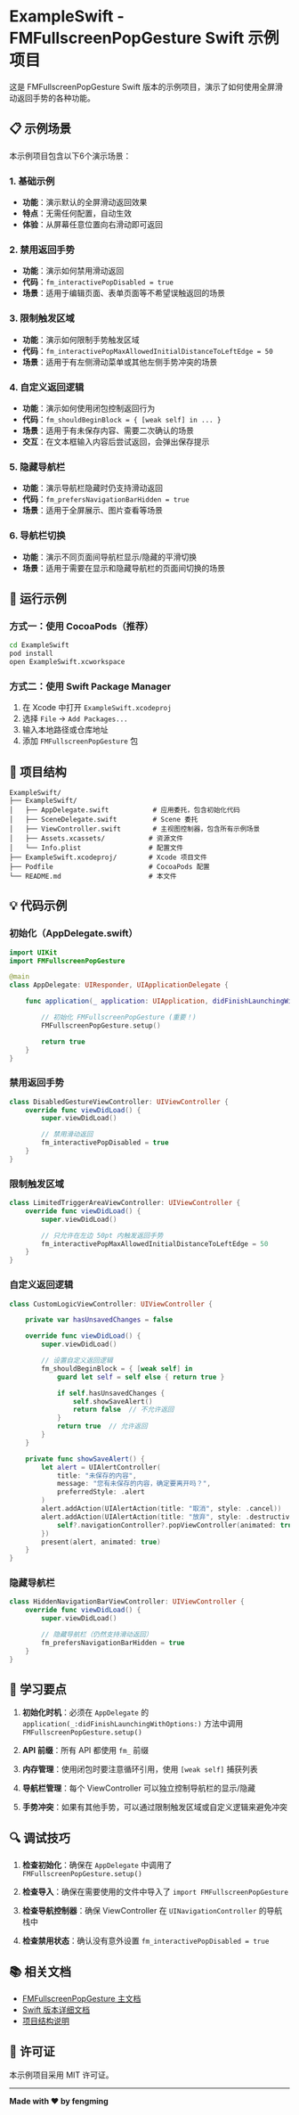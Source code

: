 # ExampleSwift - FMFullscreenPopGesture Swift 示例项目

这是 FMFullscreenPopGesture Swift 版本的示例项目，演示了如何使用全屏滑动返回手势的各种功能。

## 📋 示例场景

本示例项目包含以下6个演示场景：

### 1. 基础示例
- **功能**：演示默认的全屏滑动返回效果
- **特点**：无需任何配置，自动生效
- **体验**：从屏幕任意位置向右滑动即可返回

### 2. 禁用返回手势
- **功能**：演示如何禁用滑动返回
- **代码**：`fm_interactivePopDisabled = true`
- **场景**：适用于编辑页面、表单页面等不希望误触返回的场景

### 3. 限制触发区域
- **功能**：演示如何限制手势触发区域
- **代码**：`fm_interactivePopMaxAllowedInitialDistanceToLeftEdge = 50`
- **场景**：适用于有左侧滑动菜单或其他左侧手势冲突的场景

### 4. 自定义返回逻辑
- **功能**：演示如何使用闭包控制返回行为
- **代码**：`fm_shouldBeginBlock = { [weak self] in ... }`
- **场景**：适用于有未保存内容、需要二次确认的场景
- **交互**：在文本框输入内容后尝试返回，会弹出保存提示

### 5. 隐藏导航栏
- **功能**：演示导航栏隐藏时仍支持滑动返回
- **代码**：`fm_prefersNavigationBarHidden = true`
- **场景**：适用于全屏展示、图片查看等场景

### 6. 导航栏切换
- **功能**：演示不同页面间导航栏显示/隐藏的平滑切换
- **场景**：适用于需要在显示和隐藏导航栏的页面间切换的场景

## 🚀 运行示例

### 方式一：使用 CocoaPods（推荐）

```bash
cd ExampleSwift
pod install
open ExampleSwift.xcworkspace
```

### 方式二：使用 Swift Package Manager

1. 在 Xcode 中打开 `ExampleSwift.xcodeproj`
2. 选择 `File` → `Add Packages...`
3. 输入本地路径或仓库地址
4. 添加 `FMFullscreenPopGesture` 包

## 📁 项目结构

```
ExampleSwift/
├── ExampleSwift/
│   ├── AppDelegate.swift           # 应用委托，包含初始化代码
│   ├── SceneDelegate.swift         # Scene 委托
│   ├── ViewController.swift        # 主视图控制器，包含所有示例场景
│   ├── Assets.xcassets/           # 资源文件
│   └── Info.plist                 # 配置文件
├── ExampleSwift.xcodeproj/        # Xcode 项目文件
├── Podfile                        # CocoaPods 配置
└── README.md                      # 本文件
```

## 💡 代码示例

### 初始化（AppDelegate.swift）

```swift
import UIKit
import FMFullscreenPopGesture

@main
class AppDelegate: UIResponder, UIApplicationDelegate {

    func application(_ application: UIApplication, didFinishLaunchingWithOptions launchOptions: [UIApplication.LaunchOptionsKey: Any]?) -> Bool {

        // 初始化 FMFullscreenPopGesture (重要！)
        FMFullscreenPopGesture.setup()

        return true
    }
}
```

### 禁用返回手势

```swift
class DisabledGestureViewController: UIViewController {
    override func viewDidLoad() {
        super.viewDidLoad()

        // 禁用滑动返回
        fm_interactivePopDisabled = true
    }
}
```

### 限制触发区域

```swift
class LimitedTriggerAreaViewController: UIViewController {
    override func viewDidLoad() {
        super.viewDidLoad()

        // 只允许在左边 50pt 内触发返回手势
        fm_interactivePopMaxAllowedInitialDistanceToLeftEdge = 50
    }
}
```

### 自定义返回逻辑

```swift
class CustomLogicViewController: UIViewController {

    private var hasUnsavedChanges = false

    override func viewDidLoad() {
        super.viewDidLoad()

        // 设置自定义返回逻辑
        fm_shouldBeginBlock = { [weak self] in
            guard let self = self else { return true }

            if self.hasUnsavedChanges {
                self.showSaveAlert()
                return false  // 不允许返回
            }
            return true  // 允许返回
        }
    }

    private func showSaveAlert() {
        let alert = UIAlertController(
            title: "未保存的内容",
            message: "您有未保存的内容，确定要离开吗？",
            preferredStyle: .alert
        )
        alert.addAction(UIAlertAction(title: "取消", style: .cancel))
        alert.addAction(UIAlertAction(title: "放弃", style: .destructive) { [weak self] _ in
            self?.navigationController?.popViewController(animated: true)
        })
        present(alert, animated: true)
    }
}
```

### 隐藏导航栏

```swift
class HiddenNavigationBarViewController: UIViewController {
    override func viewDidLoad() {
        super.viewDidLoad()

        // 隐藏导航栏（仍然支持滑动返回）
        fm_prefersNavigationBarHidden = true
    }
}
```

## 🎯 学习要点

1. **初始化时机**：必须在 `AppDelegate` 的 `application(_:didFinishLaunchingWithOptions:)` 方法中调用 `FMFullscreenPopGesture.setup()`

2. **API 前缀**：所有 API 都使用 `fm_` 前缀

3. **内存管理**：使用闭包时要注意循环引用，使用 `[weak self]` 捕获列表

4. **导航栏管理**：每个 ViewController 可以独立控制导航栏的显示/隐藏

5. **手势冲突**：如果有其他手势，可以通过限制触发区域或自定义逻辑来避免冲突

## 🔍 调试技巧

1. **检查初始化**：确保在 `AppDelegate` 中调用了 `FMFullscreenPopGesture.setup()`

2. **检查导入**：确保在需要使用的文件中导入了 `import FMFullscreenPopGesture`

3. **检查导航控制器**：确保 ViewController 在 `UINavigationController` 的导航栈中

4. **检查禁用状态**：确认没有意外设置 `fm_interactivePopDisabled = true`

## 📚 相关文档

- [FMFullscreenPopGesture 主文档](../README.md)
- [Swift 版本详细文档](../FMFullscreenPopGesture-Swift/README.md)
- [项目结构说明](../FMFullscreenPopGesture-Swift/PROJECT_STRUCTURE.md)

## 📄 许可证

本示例项目采用 MIT 许可证。

---

**Made with ❤️ by fengming**
